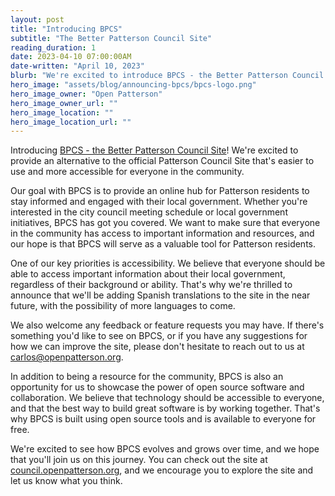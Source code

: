 ```yaml
---
layout: post
title: "Introducing BPCS"
subtitle: "The Better Patterson Council Site"
reading_duration: 1
date: 2023-04-10 07:00:00AM
date-written: "April 10, 2023"
blurb: "We're excited to introduce BPCS - the Better Patterson Council Site. Our goal is to provide an easy-to-use alternative to the official site that's accessible to everyone in the community."
hero_image: "assets/blog/announcing-bpcs/bpcs-logo.png"
hero_image_owner: "Open Patterson"
hero_image_owner_url: ""
hero_image_location: ""
hero_image_location_url: ""
---
```

Introducing [BPCS - the Better Patterson Council Site](https://council.openpatterson.org/)! We're excited to provide an alternative to the official Patterson Council Site that's easier to use and more accessible for everyone in the community.

Our goal with BPCS is to provide an online hub for Patterson residents to stay informed and engaged with their local government. Whether you're interested in the city council meeting schedule or local government initiatives, BPCS has got you covered. We want to make sure that everyone in the community has access to important information and resources, and our hope is that BPCS will serve as a valuable tool for Patterson residents.

One of our key priorities is accessibility. We believe that everyone should be able to access important information about their local government, regardless of their background or ability. That's why we're thrilled to announce that we'll be adding Spanish translations to the site in the near future, with the possibility of more languages to come.

We also welcome any feedback or feature requests you may have. If there's something you'd like to see on BPCS, or if you have any suggestions for how we can improve the site, please don't hesitate to reach out to us at [carlos@openpatterson.org](mailto:carlos@openpatterson.org).

In addition to being a resource for the community, BPCS is also an opportunity for us to showcase the power of open source software and collaboration. We believe that technology should be accessible to everyone, and that the best way to build great software is by working together. That's why BPCS is built using open source tools and is available to everyone for free.

We're excited to see how BPCS evolves and grows over time, and we hope that you'll join us on this journey. You can check out the site at [council.openpatterson.org](https://council.openpatterson.org/), and we encourage you to explore the site and let us know what you think.